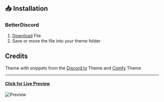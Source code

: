## 📥 Installation

### BetterDiscord

1. [Download](https://bambus.me/BetterDiscordStuff/Themes/Dark/Dark.theme.css) File
2. Save or move the file into your theme folder

## Credits

Theme with snippets from the [Discord.tv](https://betterdiscord.app/theme/Discord.tv) Theme and [Comfy](https://betterdiscord.app/theme/comfy) Theme

---
#### [Click for Live Preview](https://gibbu.github.io/ThemePreview/?file=https://bambus.me/BetterDiscordStuff/Themes/Dark/Dark.theme.css)

![Preview](https://bambus.me/BetterDiscordStuff/Themes/Dark/assets/Preview.png)